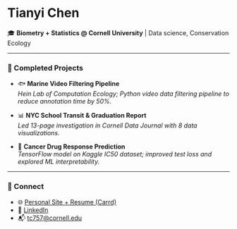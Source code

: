 # Tianyi Chen

🎓 **Biometry + Statistics @ Cornell University** | Data science, Conservation Ecology  

---

### 🔬 Completed Projects

- 🐟 **Marine Video Filtering Pipeline**  
  *Hein Lab of Computation Ecology; Python video data filtering pipeline to reduce annotation time by 50%.*

- 📊 **NYC School Transit & Graduation Report**  
  *Led 13-page investigation in Cornell Data Journal with 8 data visualizations.*

- 🌿 **Cancer Drug Response Prediction**  
  *TensorFlow model on Kaggle IC50 dataset; improved test loss and explored ML interpretability.*

---

### 🔗 Connect

- 🌐 [Personal Site + Resume (Carrd)](https://tianyichen.carrd.co)  
- 💼 [LinkedIn](https://www.linkedin.com/in/tchen06/)  
- 📬 tc757@cornell.edu
